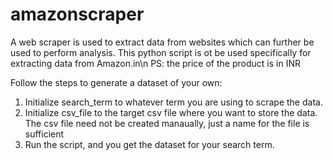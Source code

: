 # amazonscraper

A web scraper is used to extract data from websites which can further be used to perform analysis.
This python script is ot be used specifically for extracting data from Amazon.in\n
PS: the price of the product is in INR

Follow the steps to generate a dataset of your own:
1. Initialize search_term to whatever term you are using to scrape the data.
2. Initialize csv_file to the target csv file where you want to store the data. The csv file need not be created manaually, just a name for the file is sufficient
3. Run the script, and you get the dataset for your search term.

